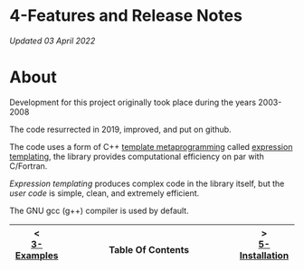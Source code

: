# 4-Features and Release Notes

_Updated 03 April 2022_

# About

Development for this project originally took place during the years 2003-2008 

The code resurrected in 2019, improved, and put on github.

The code uses a form of C++ [template metaprogramming](https://en.wikipedia.org/wiki/Template_metaprogramming) called [expression templating](https://en.wikipedia.org/wiki/Expression_templates), the library provides computational efficiency on par with C/Fortran.

*Expression templating* produces complex code in the library itself, but the *user code* is simple, clean, and extremely efficient.

The GNU gcc (g++) compiler is used by default.

| < <br />[3-Examples](examples.md)  | <br />Table Of Contents<br /> <img width=1000/> | > <br />[5-Installation](installation.md)   |
| ----------- | ----------- | ----------- |
